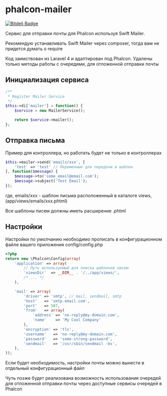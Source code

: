 phalcon-mailer
==============
[![Bitdeli Badge](https://d2weczhvl823v0.cloudfront.net/vanchelo/phalcon-mailer/trend.png)](https://bitdeli.com/free "Bitdeli Badge")

Сервис для отправки почты для Phalcon используя Swift Mailer.

Рекомендую устанавливать Swift Mailer через composer, тогда вам не придется думать о require

Код заимствован из Laravel 4 и адаптирован под Phalcon.
Удалены только методы работы с очередями, для отложенной отправки почты

Инициализация сервиса
---------
```php
/**
 * Register Mailer Service
 */
$this->di['mailer'] = function() {
    $service = new MailerService();

    return $service->mailer();
};
```

Отправка письма
---------
Пример для контроллера, но работать будет не только в контроллерах
```php
$this->mailer->send('emails/xxx', [
    'test' => 'test' // Переменные для передачи в шаблон
], function($message) {
    $message->to('some_email@email.com');
    $message->subject('Test Email');
});
```
где, emails/xxx - шаблон письма расположенный в каталоге views, (app/views/emails/xxx.phtml)

Все шаблоны писем должны иметь расширение .phtml

Настройки
---------
Настройки по умолчанию необходимо прописать в конфигурационном файле вашего приложения config/config.php
```php
<?php
return new \Phalcon\Config(array(
    'application' => array(
        // Путь используемый для поиска шаблонов писем
        'viewsDir'  => __DIR__ . '/../app/views/',
        /* ... */
    ),

    'mail' => array(
        'driver' => 'smtp', // mail, sendmail, smtp
        'host'   => 'smtp.email.com',
        'port'   => 587,
        'from'   => array(
            'address' => 'no-reply@my-domain.com',
            'name'    => 'My Cool Company'
        ),
        'encryption' => 'tls',
        'username'   => 'no-reply@my-domain.com',
        'password'   => 'some-strong-password',
        'sendmail'   => '/usr/sbin/sendmail -bs',
    ),
));
```

Если будет необходимость, настройки почты можно вынести в отдельный конфигурационный файл

Чуть позже будет реализована возможность использования очередей для отложенной отправки почты через доступные сервисы очередей в Phalcon